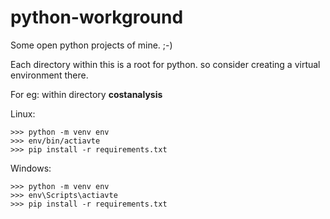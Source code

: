 # python-workground
Some open python projects of mine. ;-)

Each directory within this is a root for python. so consider creating a virtual environment there.

For eg: within directory __costanalysis__ 

Linux:
```
>>> python -m venv env
>>> env/bin/actiavte
>>> pip install -r requirements.txt
```
Windows:
```
>>> python -m venv env
>>> env\Scripts\actiavte
>>> pip install -r requirements.txt
```